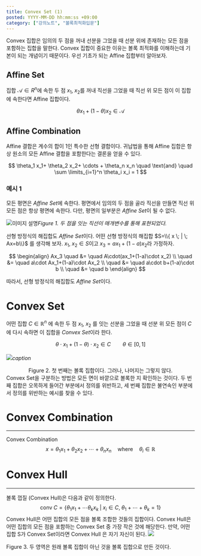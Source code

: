 ```yaml
---
title: Convex Set (1)
posted: YYYY-MM-DD hh:mm:ss +09:00
category: ["강의노트", "볼록최적화입문"]
---
```

Convex 집합은 임의의 두 점을 꺼내 선분을 그었을 때 선분 위에 존재하는 모든 점을 포함하는 집합을 말한다. Convex 집합이 중요한 이유는 볼록 최적화를 이해하는데 기본이 되는 개념이기 때문이다. 우선 기초가 되는 Affine 집합부터 알아보자.

## Affine Set
집합 $\mathcal{A}\in R^n$에 속한 두 점 $x_1, \; x_2$를 꺼내 직선을 그었을 때 직선 위 모든 점이 이 집합에 속한다면 Affine 집합이다.

$$
\theta x_1 + (1-\theta) x_2 \in \mathcal{A}
$$

## Affine Combination
Affine 결합은 계수의 합이 1인 특수한 선형 결합이다. 귀납법을 통해 Affine 집합은 항상 원소의 모든 Affine 결합을 포함한다는 결론을 얻을 수 있다.

$$
\theta_1 x_1+ \theta_2 x_2+ \cdots + \theta_n x_n
\quad
\text{and}
\quad \sum \limits_{i=1}^n \theta_i x_i = 1
$$



### 예시 1
모든 평면은 *Affine Set*에 속한다. 평면에서 임의의 두 점을 골라 직선을 만들면 직선 위 모든 점은 항상 평면에 속한다. 다만, 평면의 일부분은 *Affine Set*이 될 수 없다.

![이미지 설명](https://i.imgur.com/35KojUT.png)*Figure 1. 두 점을 잇는 직선이 매개변수를 통해 표현되었다.*

선형 방정식의 해집합도 *Affine Set*이다. 어떤 선형 방정식의 해집합 $S=\\{ x \; | \; Ax=b\\}$
를 생각해 보자. $x_1, \; x_2 \in S$이고 $x_3=ax_1+(1-a)x_2$라 가정하자. 

$$
\begin{align}
Ax_3 \quad &= \quad  A\cdot(ax_1+(1-a)\cdot x_2) \\ 
     \quad &= \quad  a\cdot Ax_1+(1-a)\cdot Ax_2 \\ 
     \quad &= \quad  a\cdot b+(1-a)\cdot b       \\ 
     \quad &= \quad  b
\end{align}
$$

따라서, 선형 방정식의 해집합도 *Affine Set*이다. 

# Convex Set
어떤 집합 $C \in \mathbb{R}^n$ 에 속한 두 점 $x_1, \; x_2$ 를 잇는 선분을 그었을 때 선분 위 모든 점이 $C$에 다시 속하면 이 집합을 *Convex Set*이라 한다.

$$\theta \cdot x_1 + (1-\theta) \cdot x_2 \in C \qquad  \theta \in [0, 1]$$

![](https://i.imgur.com/Tksn11D.png)*caption*
<center> Figure 2. 첫 번째는 볼록 집합이다. 그러나, 나머지는 그렇지 않다. </center>
Convex Set을 구분하는 방법은 모든 면이 바깥으로 볼록한 지 확인하는 것이다. 두 번째 집합은 오목하게 들어간 부분에서 정의를 위반하고, 세 번째 집합은 불연속인 부분에서 정의를 위반하는 예시를 찾을 수 있다.

# Convex Combination
---
Convex Combination
$$
x=\theta_1 x_1+\theta_2 x_2+ \cdots + \theta_n x_n \quad \text{where} \quad \theta_i\in \mathbb{R}
$$

# Convex Hull
---
볼록 껍질 (Convex Hull)은 다음과 같이 정의한다.
$$
\text{conv} \; C = \{\theta_1x_1+\cdots \theta_kx_k \; | \; x_i \in C, \; \theta_1 + \cdots + \theta_k = 1\}
$$
Convex Hull은 어떤 집합의 모든 점을 볼록 조합한 것들의 집합이다.
Convex Hull은 어떤 집합의 모든 점을 포함하는 Convex Set 중 가장 작은 것에 해당한다.
만약, 어떤 집합 S가 Convex Set이라면 Convex Hull 은 자기 자신이 된다.
![](https://i.imgur.com/jArafQH.png)
<div class="figure"> Figure 3. 두 영역은 원래 볼록 집합이 아닌 것을 볼록 집합으로 만든 것이다. </div>